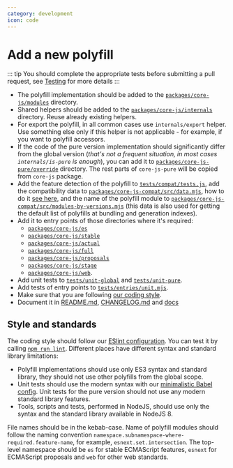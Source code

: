 ```yaml
---
category: development
icon: code
---
```


# Add a new polyfill

::: tip
You should complete the appropriate tests before submitting a pull request, see [Testing](./testing.md) for more details
:::

- The polyfill implementation should be added to the [`packages/core-js/modules`](./packages/core-js/modules) directory.
- Shared helpers should be added to the [`packages/core-js/internals`](./packages/core-js/internals) directory. Reuse already existing helpers.
- For export the polyfill, in all common cases use `internals/export` helper. Use something else only if this helper is not applicable - for example, if you want to polyfill accessors.
- If the code of the pure version implementation should significantly differ from the global version (_that's not a frequent situation, in most cases `internals/is-pure` is enough_), you can add it to [`packages/core-js-pure/override`](./packages/core-js-pure/override) directory. The rest parts of `core-js-pure` will be copied from `core-js` package.
- Add the feature detection of the polyfill to [`tests/compat/tests.js`](https://github.com/zloirock/core-js/blob/master/tests/compat/tests.js), add the compatibility data to [`packages/core-js-compat/src/data.mjs`](https://github.com/zloirock/core-js/blob/master/packages/core-js-compat/src/data.mjs), how to do it [see here](./compat.md), and the name of the polyfill module to [`packages/core-js-compat/src/modules-by-versions.mjs`](https://github.com/zloirock/core-js/blob/master/packages/core-js-compat/src/modules-by-versions.mjs) (this data is also used for getting the default list of polyfills at bundling and generation indexes).
- Add it to entry points of those directories where it's required:
  - [`packages/core-js/es`](https://github.com/zloirock/core-js/blob/master/packages/core-js/es)
  - [`packages/core-js/stable`](https://github.com/zloirock/core-js/blob/master/packages/core-js/stable)
  - [`packages/core-js/actual`](https://github.com/zloirock/core-js/blob/master/packages/core-js/actual)
  - [`packages/core-js/full`](https://github.com/zloirock/core-js/blob/master/packages/core-js/full)
  - [`packages/core-js/proposals`](https://github.com/zloirock/core-js/blob/master/packages/core-js/proposals)
  - [`packages/core-js/stage`](https://github.com/zloirock/core-js/blob/master/packages/core-js/stage)
  - [`packages/core-js/web`](https://github.com/zloirock/core-js/blob/master/packages/core-js/web).
- Add unit tests to [`tests/unit-global`](https://github.com/zloirock/core-js/blob/master/tests/unit-global) and [`tests/unit-pure`](https://github.com/zloirock/core-js/blob/master/tests/unit-pure).
- Add tests of entry points to [`tests/entries/unit.mjs`](https://github.com/zloirock/core-js/blob/master/tests/entries/unit.mjs).
- Make sure that you are following [our coding style](#style-and-standards).
- Document it in [README.md](https://github.com/zloirock/core-js/blob/master/README.md), [CHANGELOG.md](https://github.com/zloirock/core-js/blob/master/CHANGELOG.md) and [docs](./docs.md#add-doc-for-polyfill)

## Style and standards

The coding style should follow our [ESlint configuration](https://github.com/zloirock/core-js/blob/master/tests/eslint/eslint.config.js). You can test it by calling [`npm run lint`](./testing.md). Different places have different syntax and standard library limitations:

- Polyfill implementations should use only ES3 syntax and standard library, they should not use other polyfills from the global scope.
- Unit tests should use the modern syntax with our [minimalistic Babel config](https://github.com/zloirock/core-js/blob/master/babel.config.js). Unit tests for the pure version should not use any modern standard library features.
- Tools, scripts and tests, performed in NodeJS, should use only the syntax and the standard library available in NodeJS 8.

File names should be in the kebab-case. Name of polyfill modules should follow the naming convention `namespace.subnamespace-where-required.feature-name`, for example, `esnext.set.intersection`. The top-level namespace should be `es` for stable ECMAScript features, `esnext` for ECMAScript proposals and `web` for other web standards.

